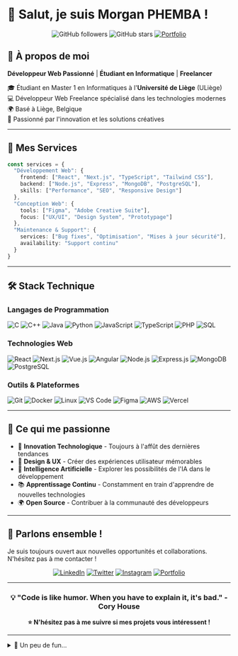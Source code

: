 
# 👋 Salut, je suis Morgan PHEMBA !

<div align="center">
  
![GitHub followers](https://img.shields.io/github/followers/Morg9864?style=social)
![GitHub stars](https://img.shields.io/github/stars/Morg9864?style=social)
[![Portfolio](https://img.shields.io/badge/Portfolio-morganphemba.be-blue?style=flat-square&logo=react)](https://morganphemba.be)

</div>

## 🚀 À propos de moi

**Développeur Web Passionné** | **Étudiant en Informatique** | **Freelancer**

🎓 Étudiant en Master 1 en Informatiques à l'**Université de Liège** (ULiège)  
💻 Développeur Web Freelance spécialisé dans les technologies modernes  
🌍 Basé à Liège, Belgique  
🎯 Passionné par l'innovation et les solutions créatives

---

## 💼 Mes Services

```typescript
const services = {
  "Développement Web": {
    frontend: ["React", "Next.js", "TypeScript", "Tailwind CSS"],
    backend: ["Node.js", "Express", "MongoDB", "PostgreSQL"],
    skills: ["Performance", "SEO", "Responsive Design"]
  },
  "Conception Web": {
    tools: ["Figma", "Adobe Creative Suite"],
    focus: ["UX/UI", "Design System", "Prototypage"]
  },
  "Maintenance & Support": {
    services: ["Bug fixes", "Optimisation", "Mises à jour sécurité"],
    availability: "Support continu"
  }
}
```

---

## 🛠️ Stack Technique

### Langages de Programmation
![C](https://img.shields.io/badge/C-00599C?style=flat-square&logo=c&logoColor=white)
![C++](https://img.shields.io/badge/C++-00599C?style=flat-square&logo=c%2B%2B&logoColor=white)
![Java](https://img.shields.io/badge/Java-ED8B00?style=flat-square&logo=openjdk&logoColor=white)
![Python](https://img.shields.io/badge/Python-3776AB?style=flat-square&logo=python&logoColor=white)
![JavaScript](https://img.shields.io/badge/JavaScript-F7DF1E?style=flat-square&logo=javascript&logoColor=black)
![TypeScript](https://img.shields.io/badge/TypeScript-007ACC?style=flat-square&logo=typescript&logoColor=white)
![PHP](https://img.shields.io/badge/PHP-777BB4?style=flat-square&logo=php&logoColor=white)
![SQL](https://img.shields.io/badge/SQL-4479A1?style=flat-square&logo=mysql&logoColor=white)

### Technologies Web
![React](https://img.shields.io/badge/React-20232A?style=flat-square&logo=react&logoColor=61DAFB)
![Next.js](https://img.shields.io/badge/Next.js-000000?style=flat-square&logo=next.js&logoColor=white)
![Vue.js](https://img.shields.io/badge/Vue.js-4FC08D?style=flat-square&logo=vue.js&logoColor=white)
![Angular](https://img.shields.io/badge/Angular-DD0031?style=flat-square&logo=angular&logoColor=white)
![Node.js](https://img.shields.io/badge/Node.js-43853D?style=flat-square&logo=node.js&logoColor=white)
![Express.js](https://img.shields.io/badge/Express.js-404D59?style=flat-square&logo=express&logoColor=white)
![MongoDB](https://img.shields.io/badge/MongoDB-4EA94B?style=flat-square&logo=mongodb&logoColor=white)
![PostgreSQL](https://img.shields.io/badge/PostgreSQL-316192?style=flat-square&logo=postgresql&logoColor=white)

### Outils & Plateformes
![Git](https://img.shields.io/badge/Git-F05032?style=flat-square&logo=git&logoColor=white)
![Docker](https://img.shields.io/badge/Docker-2496ED?style=flat-square&logo=docker&logoColor=white)
![Linux](https://img.shields.io/badge/Linux-FCC624?style=flat-square&logo=linux&logoColor=black)
![VS Code](https://img.shields.io/badge/VS%20Code-0078d4?style=flat-square&logo=visual-studio-code&logoColor=white)
![Figma](https://img.shields.io/badge/Figma-F24E1E?style=flat-square&logo=figma&logoColor=white)
![AWS](https://img.shields.io/badge/AWS-232F3E?style=flat-square&logo=amazon-aws&logoColor=white)
![Vercel](https://img.shields.io/badge/Vercel-000000?style=flat-square&logo=vercel&logoColor=white)

---

## 🌟 Ce qui me passionne

- 🚀 **Innovation Technologique** - Toujours à l'affût des dernières tendances
- 🎨 **Design & UX** - Créer des expériences utilisateur mémorables  
- 🤖 **Intelligence Artificielle** - Explorer les possibilités de l'IA dans le développement
- 📚 **Apprentissage Continu** - Constamment en train d'apprendre de nouvelles technologies
- 🌍 **Open Source** - Contribuer à la communauté des développeurs

---

## 💬 Parlons ensemble !

Je suis toujours ouvert aux nouvelles opportunités et collaborations. N'hésitez pas à me contacter !

<div align="center">

[![LinkedIn](https://img.shields.io/badge/LinkedIn-0077B5?style=for-the-badge&logo=linkedin&logoColor=white)](https://www.linkedin.com/in/morgphem2610/)
[![Twitter](https://img.shields.io/badge/Twitter-1DA1F2?style=for-the-badge&logo=twitter&logoColor=white)](https://x.com/morgsdev)
[![Instagram](https://img.shields.io/badge/Instagram-E4405F?style=for-the-badge&logo=instagram&logoColor=white)](https://www.instagram.com/morg__2610/)
[![Portfolio](https://img.shields.io/badge/Portfolio-000000?style=for-the-badge&logo=About.me&logoColor=white)](https://morganphemba.be)

</div>

---

<div align="center">
  
### 💡 "Code is like humor. When you have to explain it, it's bad." - Cory House

**⭐ N'hésitez pas à me suivre si mes projets vous intéressent !**

</div>

---

<details>
<summary>🎵 Un peu de fun...</summary>

```
Morgan.exe est en cours d'exécution...
████████████████] 100%

> Chargement des compétences... ✅
> Initialisation de la créativité... ✅  
> Connexion au café... ✅
> Mode développeur activé... ✅

Système prêt à coder ! 🚀
```

</details>
